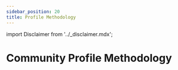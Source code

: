 ```yaml
---
sidebar_position: 20
title: Profile Methodology
---
```


import Disclaimer from '../\_disclaimer.mdx';

<Disclaimer />


# Community Profile Methodology
